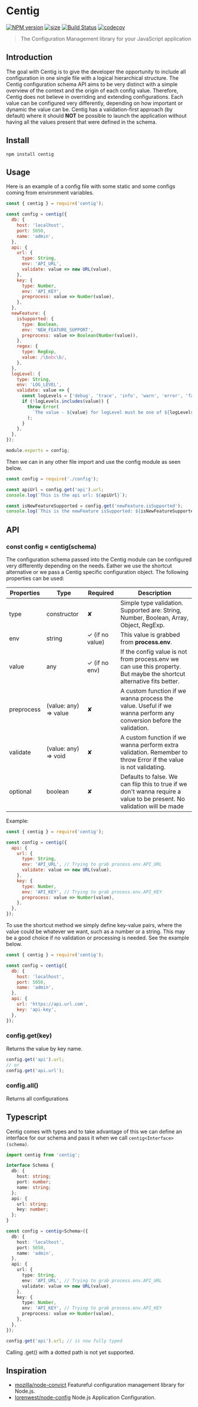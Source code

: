 # Centig

[![NPM version](https://img.shields.io/npm/v/centig.svg)](https://www.npmjs.org/package/centig)
[![size](https://badgen.net/bundlephobia/minzip/centig)](https://badgen.net/bundlephobia/minzip/centig)
[![Build Status](https://travis-ci.org/Alexloof/centig.svg?branch=master)](https://travis-ci.org/Alexloof/centig)
[![codecov](https://codecov.io/gh/Alexloof/centig/branch/master/graph/badge.svg)](https://codecov.io/gh/Alexloof/centig)

> The Configuration Management library for your JavaScript application

## Introduction

The goal with Centig is to give the developer the opportunity to include all configuration in one single file with a logical hierarchical structure. The Centig configuration schema API aims to be very distinct with a simple overview of the context and the origin of each config value. Therefore, Centig does not believe in overriding and extending configurations. Each value can be configured very differently, depending on how important or dynamic the value can be. Centig has a validation-first approach (by default) where it should **NOT** be possible to launch the application without having all the values ​​present that were defined in the schema.

## Install

```shell
npm install centig
```

## Usage

Here is an example of a config file with some static and some configs coming from environment variables.

```javascript
const { centig } = require('centig');

const config = centig({
  db: {
    host: 'localhost',
    port: 5050,
    name: 'admin',
  },
  api: {
    url: {
      type: String,
      env: 'API_URL',
      validate: value => new URL(value),
    },
    key: {
      type: Number,
      env: 'API_KEY',
      preprocess: value => Number(value),
    },
  },
  newFeature: {
    isSupported: {
      type: Boolean,
      env: 'NEW_FEATURE_SUPPORT',
      preprocess: value => Boolean(Number(value)),
    },
    regex: {
      type: RegExp,
      value: /\babc\b/,
    },
  },
  logLevel: {
    type: String,
    env: 'LOG_LEVEL',
    validate: value => {
      const logLevels = ['debug', 'trace', 'info', 'warn', 'error', 'fatal'];
      if (!logLevels.includes(value)) {
        throw Error(
          `The value - ${value} for logLevel must be one of ${logLevels}`,
        );
      }
    },
  },
});

module.exports = config;
```

Then we can in any other file import and use the config module as seen below.

```javascript
const config = require('./config');

const apiUrl = config.get('api').url;
console.log(`This is the api url: ${apiUrl}`);

const isNewFeatureSupported = config.get('newFeature.isSupported');
console.log(`This is the newFeature isSupported: ${isNewFeatureSupported}`);
```

## API

### const config = centig(schema)

The configuration schema passed into the Centig module can be configured very differently depending on the needs. Eather we use the shortcut alternative or we pass a Centig specific configuration object. The following properties can be used:

| Properties | Type                  | Required        | Description                                                                                                             |
| ---------- | --------------------- | --------------- | ----------------------------------------------------------------------------------------------------------------------- |
| type       | constructor           | ✘               | Simple type validation. Supported are: String, Number, Boolean, Array, Object, RegExp.                                  |
| env        | string                | ✓ (if no value) | This value is grabbed from **process.env**.                                                                             |
| value      | any                   | ✓ (if no env)   | If the config value is not from process.env we can use this property. But maybe the shortcut alternative fits better.   |
| preprocess | (value: any) => value | ✘               | A custom function if we wanna process the value. Useful if we wanna perform any conversion before the validation.       |
| validate   | (value: any) => void  | ✘               | A custom function if we wanna perform extra validation. Remember to throw Error if the value is not validating.         |
| optional   | boolean               | ✘               | Defaults to false. We can flip this to true if we don't wanna require a value to be present. No validation will be made |

Example:

```javascript
const { centig } = require('centig');

const config = centig({
  api: {
    url: {
      type: String,
      env: 'API_URL', // Trying to grab process.env.API_URL
      validate: value => new URL(value),
    },
    key: {
      type: Number,
      env: 'API_KEY', // Trying to grab process.env.API_KEY
      preprocess: value => Number(value),
    },
  },
});
```

To use the shortcut method we simply define key-value pairs, where the value could be whatever we want, such as a number or a string. This may be a good choice if no validation or processing is needed. See the example below.

```javascript
const { centig } = require('centig');

const config = centig({
  db: {
    host: 'localhost',
    port: 5050,
    name: 'admin',
  },
  api: {
    url: 'https://api.url.com',
    key: 'api-key',
  },
});
```

### config.get(key)

Returns the value by key name.

```javascript
config.get('api').url;
// or
config.get('api.url');
```

### config.all()

Returns all configurations

## Typescript

Centig comes with types and to take advantage of this we can define an interface for our schema and pass it when we call `centig<Interface>(schema)`.

```typescript
import centig from 'centig';

interface Schema {
  db: {
    host: string;
    port: number;
    name: string;
  };
  api: {
    url: string;
    key: number;
  };
}

const config = centig<Schema>({
  db: {
    host: 'localhost',
    port: 5050,
    name: 'admin',
  },
  api: {
    url: {
      type: String,
      env: 'API_URL', // Trying to grab process.env.API_URL
      validate: value => new URL(value),
    },
    key: {
      type: Number,
      env: 'API_KEY', // Trying to grab process.env.API_KEY
      preprocess: value => Number(value),
    },
  },
});

config.get('api').url; // is now fully typed
```

Calling .get() with a dotted path is not yet supported.

## Inspiration

- [mozilla/node-convict](https://github.com/mozilla/node-convict) Featureful configuration management library for Node.js.
- [lorenwest/node-config](https://github.com/lorenwest/node-config) Node.js Application Configuration.

